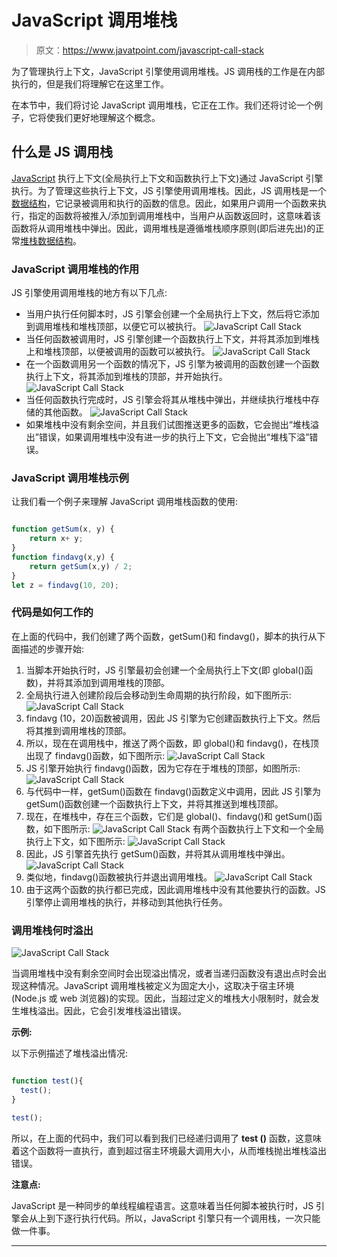 # JavaScript 调用堆栈

> 原文：<https://www.javatpoint.com/javascript-call-stack>

为了管理执行上下文，JavaScript 引擎使用调用堆栈。JS 调用栈的工作是在内部执行的，但是我们将理解它在这里工作。

在本节中，我们将讨论 JavaScript 调用堆栈，它正在工作。我们还将讨论一个例子，它将使我们更好地理解这个概念。

## 什么是 JS 调用栈

[JavaScript](https://www.javatpoint.com/javascript-tutorial) 执行上下文(全局执行上下文和函数执行上下文)通过 JavaScript 引擎执行。为了管理这些执行上下文，JS 引擎使用调用堆栈。因此，JS 调用栈是一个[数据结构](https://www.javatpoint.com/data-structure-tutorial)，它记录被调用和执行的函数的信息。因此，如果用户调用一个函数来执行，指定的函数将被推入/添加到调用堆栈中，当用户从函数返回时，这意味着该函数将从调用堆栈中弹出。因此，调用堆栈是遵循堆栈顺序原则(即后进先出)的正常[堆栈数据结构](https://www.javatpoint.com/data-structure-stack)。

### JavaScript 调用堆栈的作用

JS 引擎使用调用堆栈的地方有以下几点:

*   当用户执行任何脚本时，JS 引擎会创建一个全局执行上下文，然后将它添加到调用堆栈和堆栈顶部，以便它可以被执行。
    ![JavaScript Call Stack](img/e4482eb7b1cf60ff4081faef44e6d0f2.png)
*   当任何函数被调用时，JS 引擎创建一个函数执行上下文，并将其添加到堆栈上和堆栈顶部，以便被调用的函数可以被执行。
    ![JavaScript Call Stack](img/07d336eca596b466f446938273431ca2.png)
*   在一个函数调用另一个函数的情况下，JS 引擎为被调用的函数创建一个函数执行上下文，将其添加到堆栈的顶部，并开始执行。
    ![JavaScript Call Stack](img/f944429096a2282f79bb500c9c600005.png)
*   当任何函数执行完成时，JS 引擎会将其从堆栈中弹出，并继续执行堆栈中存储的其他函数。
    ![JavaScript Call Stack](img/2ffa25298cd4c32af8fcd3fe93f7d368.png)
*   如果堆栈中没有剩余空间，并且我们试图推送更多的函数，它会抛出“堆栈溢出”错误，如果调用堆栈中没有进一步的执行上下文，它会抛出“堆栈下溢”错误。

### JavaScript 调用堆栈示例

让我们看一个例子来理解 JavaScript 调用堆栈函数的使用:

```js

function getSum(x, y) {
    return x+ y;
}
function findavg(x,y) {
    return getSum(x,y) / 2;
}
let z = findavg(10, 20);

```

### 代码是如何工作的

在上面的代码中，我们创建了两个函数，getSum()和 findavg()，脚本的执行从下面描述的步骤开始:

1.  当脚本开始执行时，JS 引擎最初会创建一个全局执行上下文(即 global()函数)，并将其添加到调用堆栈的顶部。
2.  全局执行进入创建阶段后会移动到生命周期的执行阶段，如下图所示:
    ![JavaScript Call Stack](img/07e9dc6ec3e8e5cb6d0941268a42eb94.png)
3.  findavg (10，20)函数被调用，因此 JS 引擎为它创建函数执行上下文。然后将其推到调用堆栈的顶部。
4.  所以，现在在调用栈中，推送了两个函数，即 global()和 findavg()，在栈顶出现了 findavg()函数，如下图所示:
    ![JavaScript Call Stack](img/2e3f3b47b3ede8c24ddea8dd1f7ef900.png)
5.  JS 引擎开始执行 findavg()函数，因为它存在于堆栈的顶部，如图所示:
    ![JavaScript Call Stack](img/6eab4382b72dc725c947b21ec49b5474.png)
6.  与代码中一样，getSum()函数在 findavg()函数定义中调用，因此 JS 引擎为 getSum()函数创建一个函数执行上下文，并将其推送到堆栈顶部。
7.  现在，在堆栈中，存在三个函数，它们是 global()、findavg()和 getSum()函数，如下图所示:
    ![JavaScript Call Stack](img/b28084d6d80a7ad19f6bb5fc18089543.png)
    有两个函数执行上下文和一个全局执行上下文，如下图所示:
    ![JavaScript Call Stack](img/f43e2e96210a45b0b8d69a5a7721c215.png)
8.  因此，JS 引擎首先执行 getSum()函数，并将其从调用堆栈中弹出。
    ![JavaScript Call Stack](img/896f126c220e546a4f18f05fd50995ab.png)
9.  类似地，findavg()函数被执行并退出调用堆栈。
    ![JavaScript Call Stack](img/1702734140dc4e7c9d3ebd32356348b8.png)
10.  由于这两个函数的执行都已完成，因此调用堆栈中没有其他要执行的函数。JS 引擎停止调用堆栈的执行，并移动到其他执行任务。

### 调用堆栈何时溢出

![JavaScript Call Stack](img/e7c4994e3f73040f901d2f0c58a4b357.png)

当调用堆栈中没有剩余空间时会出现溢出情况，或者当递归函数没有退出点时会出现这种情况。JavaScript 调用堆栈被定义为固定大小，这取决于宿主环境(Node.js 或 web 浏览器)的实现。因此，当超过定义的堆栈大小限制时，就会发生堆栈溢出。因此，它会引发堆栈溢出错误。

**示例:**

以下示例描述了堆栈溢出情况:

```js

function test(){
  test();
}

test();

```

所以，在上面的代码中，我们可以看到我们已经递归调用了 **test ()** 函数，这意味着这个函数将一直执行，直到超过宿主环境最大调用大小，从而堆栈抛出堆栈溢出错误。

**注意点:**

JavaScript 是一种同步的单线程编程语言。这意味着当任何脚本被执行时，JS 引擎会从上到下逐行执行代码。所以，JavaScript 引擎只有一个调用栈，一次只能做一件事。

* * *